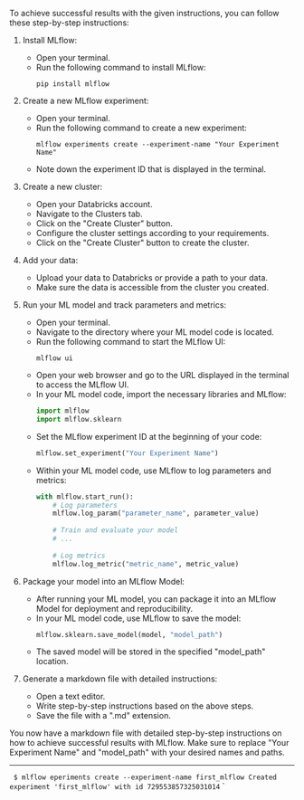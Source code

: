 To achieve successful results with the given instructions, you can follow these step-by-step instructions:

1. Install MLflow:
   - Open your terminal.
   - Run the following command to install MLflow:
     ```
     pip install mlflow
     ```

2. Create a new MLflow experiment:
   - Open your terminal.
   - Run the following command to create a new experiment:
     ```
     mlflow experiments create --experiment-name "Your Experiment Name"
     ```
   - Note down the experiment ID that is displayed in the terminal.

3. Create a new cluster:
   - Open your Databricks account.
   - Navigate to the Clusters tab.
   - Click on the "Create Cluster" button.
   - Configure the cluster settings according to your requirements.
   - Click on the "Create Cluster" button to create the cluster.

4. Add your data:
   - Upload your data to Databricks or provide a path to your data.
   - Make sure the data is accessible from the cluster you created.

5. Run your ML model and track parameters and metrics:
   - Open your terminal.
   - Navigate to the directory where your ML model code is located.
   - Run the following command to start the MLflow UI:
     ```
     mlflow ui
     ```
   - Open your web browser and go to the URL displayed in the terminal to access the MLflow UI.
   - In your ML model code, import the necessary libraries and MLflow:
     ```python
     import mlflow
     import mlflow.sklearn
     ```
   - Set the MLflow experiment ID at the beginning of your code:
     ```python
     mlflow.set_experiment("Your Experiment Name")
     ```
   - Within your ML model code, use MLflow to log parameters and metrics:
     ```python
     with mlflow.start_run():
         # Log parameters
         mlflow.log_param("parameter_name", parameter_value)
         
         # Train and evaluate your model
         # ...
         
         # Log metrics
         mlflow.log_metric("metric_name", metric_value)
     ```

6. Package your model into an MLflow Model:
   - After running your ML model, you can package it into an MLflow Model for deployment and reproducibility.
   - In your ML model code, use MLflow to save the model:
     ```python
     mlflow.sklearn.save_model(model, "model_path")
     ```
   - The saved model will be stored in the specified "model_path" location.

7. Generate a markdown file with detailed instructions:
   - Open a text editor.
   - Write step-by-step instructions based on the above steps.
   - Save the file with a ".md" extension.

You now have a markdown file with detailed step-by-step instructions on how to achieve successful results with MLflow. Make sure to replace "Your Experiment Name" and "model_path" with your desired names and paths.


----


`
$ mlflow eperiments create --experiment-name first_mlflow
Created experiment 'first_mlflow' with id 729553857325031014`
`

